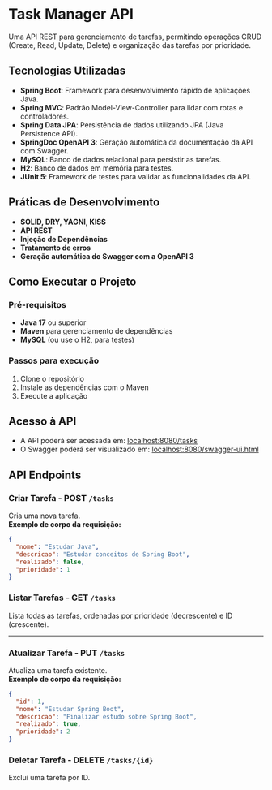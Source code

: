 # Task Manager API

Uma API REST para gerenciamento de tarefas, permitindo operações CRUD (Create, Read, Update, Delete) e organização das tarefas por prioridade.

## Tecnologias Utilizadas

- **Spring Boot**: Framework para desenvolvimento rápido de aplicações Java.
- **Spring MVC**: Padrão Model-View-Controller para lidar com rotas e controladores.
- **Spring Data JPA**: Persistência de dados utilizando JPA (Java Persistence API).
- **SpringDoc OpenAPI 3**: Geração automática da documentação da API com Swagger.
- **MySQL**: Banco de dados relacional para persistir as tarefas.
- **H2**: Banco de dados em memória para testes.
- **JUnit 5**: Framework de testes para validar as funcionalidades da API.

## Práticas de Desenvolvimento

- **SOLID, DRY, YAGNI, KISS**
- **API REST**
- **Injeção de Dependências**
- **Tratamento de erros**
- **Geração automática do Swagger com a OpenAPI 3**

## Como Executar o Projeto

### Pré-requisitos

- **Java 17** ou superior
- **Maven** para gerenciamento de dependências
- **MySQL** (ou use o H2, para testes)

### Passos para execução

1. Clone o repositório
2. Instale as dependências com o Maven
3. Execute a aplicação

## Acesso à API

- A API poderá ser acessada em: [localhost:8080/tasks](http://localhost:8080/tasks)
- O Swagger poderá ser visualizado em: [localhost:8080/swagger-ui.html](http://localhost:8080/swagger-ui.html)

## API Endpoints

### Criar Tarefa - POST `/tasks`

Cria uma nova tarefa.  
**Exemplo de corpo da requisição:**

```json
{
  "nome": "Estudar Java",
  "descricao": "Estudar conceitos de Spring Boot",
  "realizado": false,
  "prioridade": 1
}

```
### Listar Tarefas - GET `/tasks`

Lista todas as tarefas, ordenadas por prioridade (decrescente) e ID (crescente).

---

### Atualizar Tarefa - PUT `/tasks`

Atualiza uma tarefa existente.  
**Exemplo de corpo da requisição:**

```json
{
  "id": 1,
  "nome": "Estudar Spring Boot",
  "descricao": "Finalizar estudo sobre Spring Boot",
  "realizado": true,
  "prioridade": 2
}

```
### Deletar Tarefa - DELETE `/tasks/{id}`
Exclui uma tarefa por ID.
  
